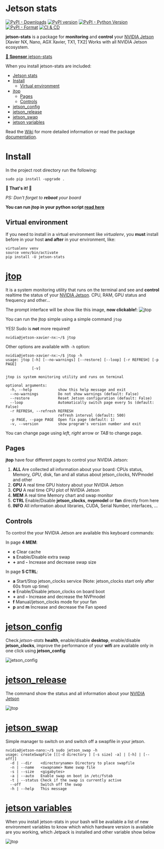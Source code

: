 # Jetson stats
[![PyPI - Downloads](https://img.shields.io/pypi/dw/jetson-stats.svg)](https://pypistats.org/packages/jetson-stats) [![PyPI version](https://badge.fury.io/py/jetson-stats.svg)](https://badge.fury.io/py/jetson-stats) [![PyPI - Python Version](https://img.shields.io/pypi/pyversions/jetson-stats.svg)](https://www.python.org/) [![PyPI - Format](https://img.shields.io/pypi/format/jetson-stats.svg)](https://pypi.org/project/jetson-stats/) [![CI & CD](https://github.com/rbonghi/jetson_stats/workflows/CI%20&%20CD/badge.svg)](https://github.com/rbonghi/jetson_stats/actions?query=workflow%3A%22CI+%26+CD%22)

**jetson-stats** is a package for **monitoring** and **control** your [NVIDIA Jetson][NVIDIA Jetson] [Xavier NX, Nano, AGX Xavier, TX1, TX2] Works with all NVIDIA Jetson ecosystem.

[:sparkling_heart: **Sponsor** jetson-stats](https://github.com/sponsors/rbonghi)

When you install jetson-stats are included:
- [Jetson stats](#jetson-stats)
- [Install](#install)
  - [Virtual environment](#virtual-environment)
- [jtop](#jtop)
  - [Pages](#pages)
  - [Controls](#controls)
- [jetson_config](#jetson_config)
- [jetson_release](#jetson_release)
- [jetson_swap](#jetson_swap)
- [jetson variables](#jetson-variables)

Read the [Wiki](https://github.com/rbonghi/jetson_stat/wiki) for more detailed information or read the package [documentation](https://rbonghi.github.io/jetson_stats).

# Install

In the project root directory run the following:

```console
sudo pip install -upgrade .
```
**🚀 That's it! 🚀** 

_PS: Don't forget to **reboot** your board_

**You can run jtop in your python script [read here][library]**

## Virtual environment

If you need to install in a virtual environment like *virtualenv*, you **must** install before in your host **and after** in your environment, like:
```
virtualenv venv
source venv/bin/activate
pip install -U jetson-stats
```

# [jtop][jtop] 
It is a system monitoring utility that runs on the terminal and see and **control** realtime the status of your [NVIDIA Jetson][NVIDIA Jetson]. CPU, RAM, GPU status and frequency and other...

The prompt interface will be show like this image, **now clickable!**:
![jtop](https://github.com/rbonghi/jetson_stats/wiki/images/jtop.gif)

You can run the jtop simple using a simple command `jtop`

YES! Sudo is **not** more required!
```console
nvidia@jetson-xavier-nx:~/$ jtop
```

Other options are available with `-h` option:
```console
nvidia@jetson-xavier-nx:~/$ jtop -h
usage: jtop [-h] [--no-warnings] [--restore] [--loop] [-r REFRESH] [-p PAGE]
            [-v]

jtop is system monitoring utility and runs on terminal

optional arguments:
  -h, --help            show this help message and exit
  --no-warnings         Do not show warnings (default: False)
  --restore             Reset Jetson configuration (default: False)
  --loop                Automatically switch page every 5s (default: False)
  -r REFRESH, --refresh REFRESH
                        refresh interval (default: 500)
  -p PAGE, --page PAGE  Open fix page (default: 1)
  -v, --version         show program's version number and exit
```
You can change page using _left_, _right_ arrow or _TAB_ to change page.
## Pages
**jtop** have four different pages to control your NVIDIA Jetson:
1. **ALL** Are collected all information about your board: CPUs status, Memory, *GPU*, disk, fan and all status about jetson_clocks, NVPmodel and other
2. **GPU** A real time GPU history about your NVIDIA Jetson
3. **CPU** A real time CPU plot of NVIDIA Jetson
4. **MEM** A real time Memory chart and swap monitor
5. **CTRL** Enable/Disable **jetson_clocks**, **nvpmodel** or **fan** directly from here
6. **INFO** All information about libraries, CUDA, Serial Number, interfaces, ...
## Controls
To control the your NVIDIA Jetson are available this keyboard commands:

In page **4 MEM**:
* **c** Clear cache
* **s** Enable/Disable extra swap
* **+** and **-** Increase and decrease swap size

In page **5 CTRL**:
* **a** Start/Stop jetson_clocks service (Note: jetson_clocks start only after 60s from up time)
* **e** Enable/Disable jetson_clocks on board boot
* **+** and **-** Increase and decrease the NVPmodel
* **f** Manual/jetson_clocks mode for your fan
* **p** and **m** Increase and decrease the Fan speed

# [jetson_config][jetson_config]

Check _jetson-stats_ **health**, enable/disable **desktop**, enable/disable **jetson_clocks**, improve the performance of your **wifi** are available only in one click using **jetson_config**

![jetson_config](https://github.com/rbonghi/jetson_stats/wiki/images/jetson_config.png)
# [jetson_release][jetson_release]
The command show the status and all information about your [NVIDIA Jetson][NVIDIA Jetson]

![jtop](https://github.com/rbonghi/jetson_stats/wiki/images/jetso_release.png)
# [jetson_swap][jetson_swap]
Simple manager to switch on and switch off a swapfile in your jetson.

```console
nvidia@jetson-nano:~/$ sudo jetson_swap -h
usage: createSwapFile [[[-d directory ] [-s size] -a] | [-h] | [--off]]
  -d | --dir    <directoryname> Directory to place swapfile
  -n | --name   <swapname> Name swap file
  -s | --size   <gigabytes>
  -a | --auto   Enable swap on boot in /etc/fstab 
  -t | --status Check if the swap is currently active
  --off         Switch off the swap
  -h | --help   This message
```

# [jetson variables][jetson_variables]
When you install jetson-stats in your bash will be available a list of new environment variables to know which which hardware version is available are you working, which Jetpack is installed and other variable show below

![jtop](https://github.com/rbonghi/jetson_stats/wiki/images/jetson_env.png)

[library]: https://github.com/rbonghi/jetson_stats/wiki/library
[jtop]: https://github.com/rbonghi/jetson_stats/wiki/jtop
[jetson_config]: https://github.com/rbonghi/jetson_stats/wiki/jetson_config
[jetson_swap]: https://github.com/rbonghi/jetson_stats/wiki/jetson_swap
[jetson_variables]: https://github.com/rbonghi/jetson_stats/wiki/jetson_variables
[jetson_release]: https://github.com/rbonghi/jetson_stats/wiki/jetson_release
[jetson_performance]: https://github.com/rbonghi/jetson_stats/wiki/jetson_performance
[jetson_docker]: https://github.com/rbonghi/jetson_stats/wiki/jetson_docker
[NVIDIA]: https://www.nvidia.com/
[NVIDIA Jetson]: http://www.nvidia.com/object/embedded-systems-dev-kits-modules.html
